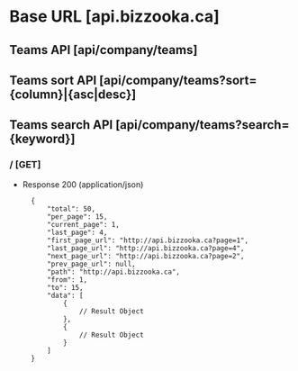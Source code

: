 # Base URL [api.bizzooka.ca]

## Teams API [api/company/teams]

## Teams sort API [api/company/teams?sort={column}|{asc|desc}]

## Teams search API [api/company/teams?search={keyword}]

### / [GET]

+ Response 200 (application/json)

        {
            "total": 50,
            "per_page": 15,
            "current_page": 1,
            "last_page": 4,
            "first_page_url": "http://api.bizzooka.ca?page=1",
            "last_page_url": "http://api.bizzooka.ca?page=4",
            "next_page_url": "http://api.bizzooka.ca?page=2",
            "prev_page_url": null,
            "path": "http://api.bizzooka.ca",
            "from": 1,
            "to": 15,
            "data": [
                {
                    // Result Object
                },
                {
                    // Result Object
                }
            ]
        }


